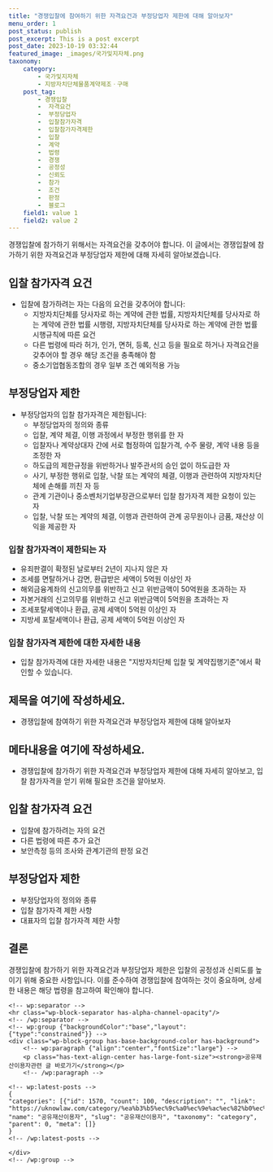 ```yaml
---
title: "경쟁입찰에 참여하기 위한 자격요건과 부정당업자 제한에 대해 알아보자"
menu_order: 1
post_status: publish
post_excerpt: This is a post excerpt
post_date: 2023-10-19 03:32:44
featured_image: _images/국가및지자체.png
taxonomy:
    category:
        - 국가및지자체
        - 지방자치단체물품계약제조ㆍ구매
    post_tag:
        - 경쟁입찰
        -  자격요건
        -  부정당업자
        -  입찰참가자격
        -  입찰참가자격제한
        -  입찰
        -  계약
        -  법령
        -  경쟁
        -  공정성
        -  신뢰도
        -  참가
        -  조건
        -  판정
        -  블로그
    field1: value 1
    field2: value 2
---
```



경쟁입찰에 참가하기 위해서는 자격요건을 갖추어야 합니다. 이 글에서는 경쟁입찰에 참가하기 위한 자격요건과 부정당업자 제한에 대해 자세히 알아보겠습니다.

## 입찰 참가자격 요건
- 입찰에 참가하려는 자는 다음의 요건을 갖추어야 합니다:
  - 지방자치단체를 당사자로 하는 계약에 관한 법률, 지방자치단체를 당사자로 하는 계약에 관한 법률 시행령, 지방자치단체를 당사자로 하는 계약에 관한 법률 시행규칙에 따른 요건
  - 다른 법령에 따라 허가, 인가, 면허, 등록, 신고 등을 필요로 하거나 자격요건을 갖추어야 할 경우 해당 조건을 충족해야 함
  - 중소기업협동조합의 경우 일부 조건 예외적용 가능

## 부정당업자 제한
- 부정당업자의 입찰 참가자격은 제한됩니다:
  - 부정당업자의 정의와 종류
  - 입찰, 계약 체결, 이행 과정에서 부정한 행위를 한 자
  - 입찰자나 계약상대자 간에 서로 협정하여 입찰가격, 수주 물량, 계약 내용 등을 조정한 자
  - 하도급의 제한규정을 위반하거나 발주관서의 승인 없이 하도급한 자
  - 사기, 부정한 행위로 입찰, 낙찰 또는 계약의 체결, 이행과 관련하여 지방자치단체에 손해를 끼친 자 등
  - 관계 기관이나 중소벤처기업부장관으로부터 입찰 참가자격 제한 요청이 있는 자
  - 입찰, 낙찰 또는 계약의 체결, 이행과 관련하여 관계 공무원이나 금품, 재산상 이익을 제공한 자

### 입찰 참가자격이 제한되는 자
- 유죄판결이 확정된 날로부터 2년이 지나지 않은 자
- 조세를 면탈하거나 감면, 환급받은 세액이 5억원 이상인 자
- 해외금융계좌의 신고의무를 위반하고 신고 위반금액이 50억원을 초과하는 자
- 자본거래의 신고의무를 위반하고 신고 위반금액이 5억원을 초과하는 자
- 조세포탈세액이나 환급, 공제 세액이 5억원 이상인 자
- 지방세 포탈세액이나 환급, 공제 세액이 5억원 이상인 자

### 입찰 참가자격 제한에 대한 자세한 내용
- 입찰 참가자격에 대한 자세한 내용은 "지방자치단체 입찰 및 계약집행기준"에서 확인할 수 있습니다.

## 제목을 여기에 작성하세요.
- 경쟁입찰에 참여하기 위한 자격요건과 부정당업자 제한에 대해 알아보자

## 메타내용을 여기에 작성하세요.
- 경쟁입찰에 참가하기 위한 자격요건과 부정당업자 제한에 대해 자세히 알아보고, 입찰 참가자격을 얻기 위해 필요한 조건을 알아보자.

##  입찰 참가자격 요건
- 입찰에 참가하려는 자의 요건
- 다른 법령에 따른 추가 요건
- 보안측정 등의 조사와 관계기관의 판정 요건

##  부정당업자 제한
- 부정당업자의 정의와 종류
- 입찰 참가자격 제한 사항
- 대표자의 입찰 참가자격 제한 사항

## 결론
경쟁입찰에 참가하기 위한 자격요건과 부정당업자 제한은 입찰의 공정성과 신뢰도를 높이기 위해 중요한 사항입니다. 이를 준수하여 경쟁입찰에 참여하는 것이 중요하며, 상세한 내용은 해당 법령을 참고하여 확인해야 합니다.

    <!-- wp:separator -->
    <hr class="wp-block-separator has-alpha-channel-opacity"/>
    <!-- /wp:separator -->
    <!-- wp:group {"backgroundColor":"base","layout":{"type":"constrained"}} -->
    <div class="wp-block-group has-base-background-color has-background">
        <!-- wp:paragraph {"align":"center","fontSize":"large"} -->
        <p class="has-text-align-center has-large-font-size"><strong>공유재산이용자관련 글 바로가기</strong></p>
        <!-- /wp:paragraph -->
        
    <!-- wp:latest-posts -->
    {
    "categories": [{"id": 1570, "count": 100, "description": "", "link": "https://uknowlaw.com/category/%ea%b3%b5%ec%9c%a0%ec%9e%ac%ec%82%b0%ec%9d%b4%ec%9a%a9%ec%9e%90/", "name": "공유재산이용자", "slug": "공유재산이용자", "taxonomy": "category", "parent": 0, "meta": []}
    }
    <!-- /wp:latest-posts -->
    
    </div>
    <!-- /wp:group -->
    